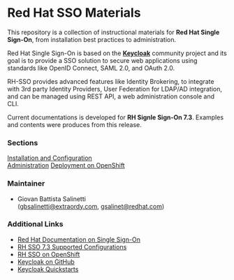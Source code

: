 # Red Hat SSO Materials
This repository is a collection of instructional materials for **Red Hat Single   
Sign-On**, from installation best practices to administration.                       

Red Hat Single Sign-On is based on the [**Keycloak**](https://www.keycloak.org)
community project and its goal is to provide a SSO solution to secure web
applications using standards like OpenID Connect, SAML 2.0, and OAuth 2.0.

RH-SSO provides advanced features like Identity Brokering, to integrate
with 3rd party Identity Providers, User Federation for LDAP/AD integration, and
can be managed using REST API, a web administration console and CLI.

Current documentations is developed for **RH Signle Sign-On 7.3**. Examples and contents were produces from this release.

### Sections
[Installation and Configuration](InstallConfig.md)  
[Administration](Administration.md)
[Deployment on OpenShift](OpenShiftDeploy.md)

### Maintainer                                                                  
- Giovan Battista Salinetti   
  (gbsalinetti@extraordy.com, gsalinet@redhat.com)                

### Additional Links                                                            
- [Red Hat Documentation on Single Sign-On](https://access.redhat.com/documentation/en-us/red_hat_single_sign-on/7.3/)
- [RH SSO 7.3 Supported Configurations](https://access.redhat.com/articles/2342861#Comp_7_3)
- [RH SSO on OpenShift](https://developers.redhat.com/blog/2019/02/07/red-hat-single-sign-on-give-it-a-try-for-no-cost/)
- [Keycloak on GitHub](https://github.com/keycloak/keycloak)                       
- [Keycloak Quickstarts](https://github.com/keycloak/keycloak-quickstarts)         
